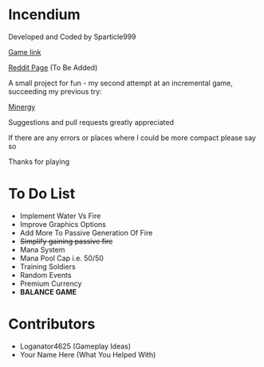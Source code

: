 # Incendium

Developed and Coded by Sparticle999

[Game link](http://sparticle999.github.io/Incendium/)

[Reddit Page]() (To Be Added)

A small project for fun - my second attempt at an incremental game, succeeding my previous try:

[Minergy](http://sparticle999.github.io/Minergy/)

Suggestions and pull requests greatly appreciated

If there are any errors or places where I could be more compact please say so

Thanks for playing

# To Do List

- Implement Water Vs Fire
- Improve Graphics Options
- Add More To Passive Generation Of Fire
- ~~Simplify gaining passive fire~~
- Mana System
- Mana Pool Cap i.e. 50/50
- Training Soldiers
- Random Events
- Premium Currency
- **BALANCE GAME**

# Contributors
- Loganator4625 (Gameplay Ideas)
- Your Name Here (What You Helped With)
